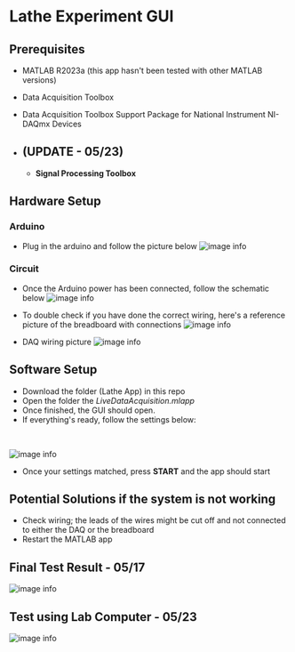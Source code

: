 # Lathe Experiment GUI
 
## **Prerequisites**
* MATLAB R2023a (this app hasn't been tested with other MATLAB versions)
* Data Acquisition Toolbox
* Data Acquisition Toolbox Support Package for National Instrument NI-DAQmx Devices

* ## **(UPDATE - 05/23)** 
     * **Signal Processing Toolbox** 

## **Hardware Setup**
### **Arduino**
* Plug in the arduino and follow the picture below
![image info](/pictures/arduino.png)

### **Circuit**
* Once the Arduino power has been connected, follow the schematic below
![image info](/pictures/circuit.PNG)

* To double check if you have done the correct wiring, here's a reference picture of the breadboard with connections
![image info](/pictures/reference.png)

* DAQ wiring picture
![image info](/pictures/daq.png)

## **Software Setup**
* Download the folder (Lathe App) in this repo
* Open the folder the *LiveDataAcquisition.mlapp*
* Once finished, the GUI should open.
* If everything's ready, follow the settings below:
<br/>

![image info](/pictures/settings.PNG)

* Once your settings matched, press **START** and the app should start

## **Potential Solutions if the system is not working**
* Check wiring; the leads of the wires might be cut off and not connected to either the DAQ or the breadboard
* Restart the MATLAB app

## **Final Test Result - 05/17**
![image info](/pictures/test.PNG)

## **Test using Lab Computer - 05/23**
![image info](/pictures/teset.PNG)
